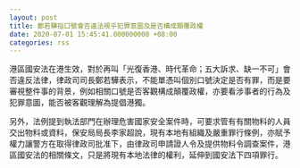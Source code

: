 ```yaml
---
layout: post
title: 鄭若驊指口號會否違法視乎犯罪意圖及是否構成顛覆政權
date: 2020-07-01 15:45:41.000000000 +08:00
categories: rss
---
```


港區國安法在港生效，對於再叫「光復香港、時代革命；五大訴求、缺一不可」會否違反法律，律政司司長鄭若驊表示，不能單憑叫個別口號決定是否有罪，而是要審視整件事的背景，例如相關口號是否客觀構成顛覆政權，亦要看涉事者的行為及犯罪意圖，能否被客觀理解為提倡港獨。

另外，法例提到執法部門在辦理危害國家安全案件時，可要求管有有關物料的人員交出物料或資料，保安局局長李家超說，現有本地有組織及嚴重罪行條例，亦賦予權力讓警方在取得律政司批准下，由律政司申請證人令及提供物料令調查案件，港區國安法的相關條文，只是將現有本地法律的權利，延伸到國安法下四項罪行。
